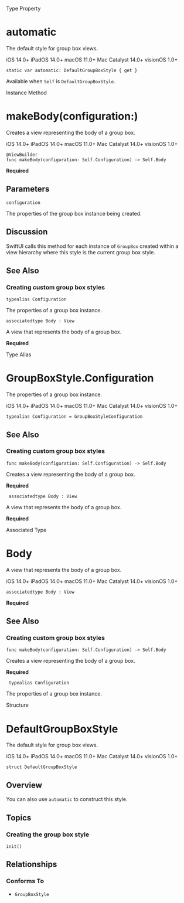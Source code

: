 Type Property

# automatic

The default style for group box views.

iOS 14.0+  iPadOS 14.0+  macOS 11.0+  Mac Catalyst 14.0+  visionOS 1.0+

    
    
    static var automatic: DefaultGroupBoxStyle { get }

Available when `Self` is `DefaultGroupBoxStyle`.

Instance Method

# makeBody(configuration:)

Creates a view representing the body of a group box.

iOS 14.0+  iPadOS 14.0+  macOS 11.0+  Mac Catalyst 14.0+  visionOS 1.0+

    
    
    @ViewBuilder
    func makeBody(configuration: Self.Configuration) -> Self.Body

**Required**

##  Parameters

`configuration`

    

The properties of the group box instance being created.

## Discussion

SwiftUI calls this method for each instance of `GroupBox` created within a
view hierarchy where this style is the current group box style.

## See Also

### Creating custom group box styles

`typealias Configuration`

The properties of a group box instance.

`associatedtype Body : View`

A view that represents the body of a group box.

**Required**

Type Alias

# GroupBoxStyle.Configuration

The properties of a group box instance.

iOS 14.0+  iPadOS 14.0+  macOS 11.0+  Mac Catalyst 14.0+  visionOS 1.0+

    
    
    typealias Configuration = GroupBoxStyleConfiguration

## See Also

### Creating custom group box styles

`func makeBody(configuration: Self.Configuration) -> Self.Body`

Creates a view representing the body of a group box.

**Required**

` associatedtype Body : View`

A view that represents the body of a group box.

**Required**

Associated Type

# Body

A view that represents the body of a group box.

iOS 14.0+  iPadOS 14.0+  macOS 11.0+  Mac Catalyst 14.0+  visionOS 1.0+

    
    
    associatedtype Body : View

**Required**

## See Also

### Creating custom group box styles

`func makeBody(configuration: Self.Configuration) -> Self.Body`

Creates a view representing the body of a group box.

**Required**

` typealias Configuration`

The properties of a group box instance.

Structure

# DefaultGroupBoxStyle

The default style for group box views.

iOS 14.0+  iPadOS 14.0+  macOS 11.0+  Mac Catalyst 14.0+  visionOS 1.0+

    
    
    struct DefaultGroupBoxStyle

## Overview

You can also use `automatic` to construct this style.

## Topics

### Creating the group box style

`init()`

## Relationships

### Conforms To

  * `GroupBoxStyle`

